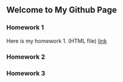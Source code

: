 ## Welcome to My Github Page



### Homework 1
Here is my homework 1. (HTML file) [link](/file/IE_360_HW1.html)
### Homework 2
### Homework 3

